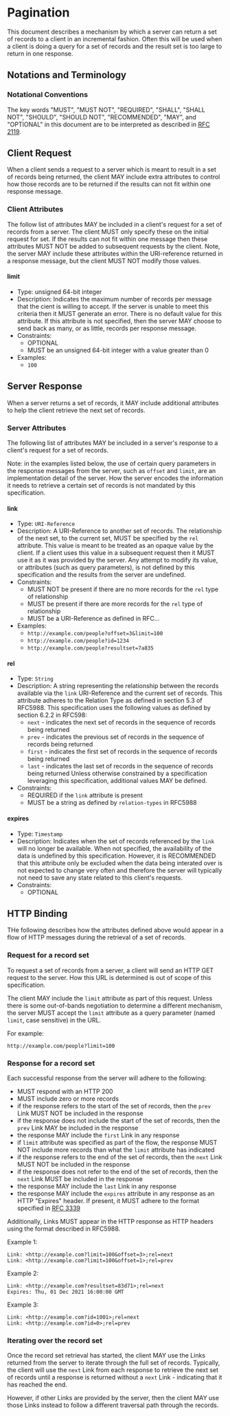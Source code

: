 # Pagination

This document describes a mechanism by which a server can return a set of
records to a client in an incremental fashion. Often this will be used when
a client is doing a query for a set of records and the result set is too large
to return in one response.

## Notations and Terminology

### Notational Conventions

The key words "MUST", "MUST NOT", "REQUIRED", "SHALL", "SHALL NOT", "SHOULD",
"SHOULD NOT", "RECOMMENDED", "MAY", and "OPTIONAL" in this document are to be
interpreted as described in [RFC 2119](https://tools.ietf.org/html/rfc2119).

## Client Request

When a client sends a request to a server which is meant to result in a
set of records being returned, the client MAY include extra attributes
to control how those records are to be returned if the results can not
fit within one response message.

### Client Attributes

The follow list of attributes MAY be included in a client's request for
a set of records from a server. The client MUST only specify these on
the initial request for set. If the results can not fit within one
message then these attributes MUST NOT be added to subsequent requests
by the client. Note, the server MAY include these attributes within
the URI-reference returned in a response message, but the client MUST NOT
modify those values.

#### limit

- Type: unsigned 64-bit integer
- Description: Indicates the maximum number of records per message
  that the cient is willing to accept. If the server is unable to
  meet this criteria then it MUST generate an error.
  There is no default value for this attribute.
  If this attribute is not specified, then the server MAY choose to send back
  as many, or as little, records per response message.
- Constraints:
  - OPTIONAL
  - MUST be an unsigned 64-bit integer with a value greater than 0
- Examples:
  - `100`

## Server Response

When a server returns a set of records, it MAY include additional attributes
to help the client retrieve the next set of records.

### Server Attributes

The following list of attributes MAY be included in a server's response to
a client's request for a set of records.

Note: in the examples listed below, the use of certain query parameters
in the response messages from the server, such as `offset` and `limit`,
are an implementation detail of the server. How the server encodes the
information it needs to retrieve a certain set of records is not
mandated by this specification.

#### link

- Type: `URI-Reference`
- Description: A URI-Reference to another set of records. The relationship
  of the next set, to the current set, MUST be specified by the `rel`
  attribute. This value is meant to be treated as an opaque value by the
  client. If a client uses this value in a subsequent request then it
  MUST use it as it was provided by the server. Any attempt to modify its
  value, or attributes (such as query parameters), is not defined by this
  specification and the results from the server are undefined.
- Constraints:
  - MUST NOT be present if there are no more records for the `rel` type of
    relationship
  - MUST be present if there are more records for the `rel` type of
    relationship
  - MUST be a URI-Reference as defined in RFC...
- Examples:
  - `http://example.com/people?offset=3&limit=100`
  - `http://example.com/people?id=1234`
  - `http://example.com/people?resultset=7a835`

#### rel

- Type: `String`
- Description: A string representing the relationship between the records
  available via the `link` URI-Reference and the current set of records.
  This attribute adheres to the Relation Type as defined in section 5.3
  of RFC5988.
  This specification uses the following values as defined by section 6.2.2
  in RFC598:
  - `next` - indicates the next set of records in the sequence of records
    being returned
  - `prev` - indicates the previous set of records in the sequence of records
    being returned
  - `first` - indicates the first set of records in the sequence of records
    being returned
  - `last` - indicates the last set of records in the sequence of records
    being returned
  Unless otherwise constrained by a specification leveraging this
  specification, additional values MAY be defined.
- Constraints:
  - REQUIRED if the `link` attribute is present
  - MUST be a string as defined by `relation-types` in RFC5988

#### expires

- Type: `Timestamp`
- Description: Indicates when the set of records referenced by the
  `link` will no longer be available. When not specified, the availability
  of the data is undefined by this specification. However, it is RECOMMENDED
  that this attribute only be excluded when the data being interated over
  is not expected to change very often and therefore the server will
  typically not need to save any state related to this client's requests.
- Constraints:
  - OPTIONAL

## HTTP Binding

THe following describes how the attributes defined above would appear in a
flow of HTTP messages during the retrieval of a set of records.

### Request for a record set

To request a set of records from a server, a client will send an HTTP GET
request to the server. How this URL is determined is out of scope of this
specification.

The client MAY include the `limit` attribute as part of this request. Unless
there is some out-of-bands negotiation to determine a different mechanism,
the server MUST accept the `limit` attribute as a query parameter (named
`limit`, case sensitive) in the URL.

For example:
```
http://example.com/people?limit=100
```

### Response for a record set

Each successful response from the server will adhere to the following:
- MUST respond with an HTTP 200
- MUST include zero or more records
- if the response refers to the start of the set of records, then the `prev`
  Link MUST NOT be included in the response
- if the response does not include the start of the set of records, then the
  `prev` Link MAY be included in the response
- the response MAY include the `first` Link in any response
- if  `limit` attribute was specified as part of the flow, the response MUST
  NOT include more records than what the `limit` attribute has indicated
- if the response refers to the end of the set of records, then the `next`
  Link MUST NOT be included in the response
- if the response does not refer to the end of the set of records, then the
  `next` Link MUST be included in the response
- the response MAY include the `last` Link in any response
- the response MAY include the `expires` attribute in any response as an
  HTTP "Expires" header. If present, it MUST adhere to the format specified in
  [RFC 3339](https://tools.ietf.org/html/rfc7234#section-5.3)

Additionally, Links MUST appear in the HTTP response as HTTP headers using
the format described in RFC5988.

Example 1:
```
Link: <http://example.com?limit=100&offset=3>;rel=next
Link: <http://example.com?limit=100&offset=1>;rel=prev
```

Example 2:
```
Link: <http://example.com?resultset=83d71>;rel=next
Expires: Thu, 01 Dec 2021 16:00:00 GMT
```

Example 3:
```
Link: <http://example.com?id=1001>;rel=next
Link: <http://example.com?id=0>;rel=prev
```

### Iterating over the record set

Once the record set retrieval has started, the client MAY use the Links
returned from the server to iterate through the full set of records.
Typically, the client will use the `next` Link from each response to retrieve
the next set of records until a response is returned without a `next` Link -
indicating that it has reached the end.

However, if other Links are provided by the server, then the client MAY
use those Links instead to follow a different traversal path through the
records.
